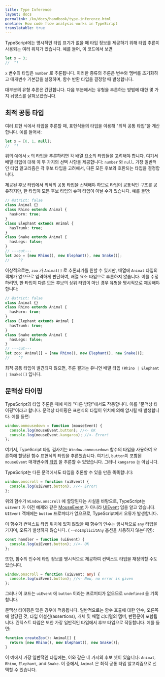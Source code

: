```yaml
---
title: Type Inference
layout: docs
permalink: /ko/docs/handbook/type-inference.html
oneline: How code flow analysis works in TypeScript
translatable: true
---
```


TypeScript에는 명시적인 타입 표기가 없을 때 타입 정보를 제공하기 위해 타입 추론이 사용되는 여러 위치가 있습니다. 예를 들어, 이 코드에서 보면

```ts twoslash
let x = 3;
//  ^?
```

 `x` 변수의 타입은 `number` 로 추론됩니다.
이러한 종류의 추론은 변수와 멤버를 초기화하고 매개변수 기본값을 설정하며, 함수 반환 타입을 결정할 때 발생합니다.

대부분의 유형 추론은 간단합니다.
다음 부분에서는 유형을 추론하는 방법에 대한 몇 가지 뉘앙스를 살펴보겠습니다.

## 최적 공통 타입

여러 표현 식에서 타입을 추론할 때, 표현식들의 타입을 이용해 "최적 공통 타입"을 계산합니다. 예를 들어서:

```ts twoslash
let x = [0, 1, null];
//  ^?
```

위의 예에서 `x` 의 타입을 추론하려면 각 배열 요소의 타입들을 고려해야 합니다. 
여기서 배열 타입에 대해 이 두 가지의 선택 사항을 제공합니다:  `number` 와 `null`. 
가장 일반적인 타입 알고리즘은 각 후보 타입을 고려해서, 다른 모든 후보와 호환되는 타입을 결정합니다.

제공된 후보 타입에서 최적의 공통 타입을 선택해야 하므로 타입이 공통적인 구조를 공유하지만, 한 타입이 모든 후보 타입의 슈퍼 타입이 아닐 수가 있습니다. 예를 들면:

```ts twoslash
// @strict: false
class Animal {}
class Rhino extends Animal {
  hasHorn: true;
}
class Elephant extends Animal {
  hasTrunk: true;
}
class Snake extends Animal {
  hasLegs: false;
}
// ---cut---
let zoo = [new Rhino(), new Elephant(), new Snake()];
//    ^?
```

이상적으로는, `zoo` 가 `Animal[]` 로 추론되기를 원할 수 있지만, 배열에 `Animal` 타입의 객체가 없으므로 엄격하게 판단하여, 배열 요소 타입으로 추론하지 않습니다.
이를 수정하려면, 한 타입이 다른 모든 후보의 상위 타입이 아닌 경우 유형을 명시적으로 제공해야합니다:

```ts twoslash
// @strict: false
class Animal {}
class Rhino extends Animal {
  hasHorn: true;
}
class Elephant extends Animal {
  hasTrunk: true;
}
class Snake extends Animal {
  hasLegs: false;
}
// ---cut---
let zoo: Animal[] = [new Rhino(), new Elephant(), new Snake()];
//    ^?
```

최적 공통 타입이 발견되지 않으면, 추론 결과는 유니언 배열 타입 `(Rhino | Elephant | Snake)[]` 입니다.

## 문맥상 타이핑

TypeScript의 타입 추론은 때에 따라 "다른 방향"에서도 작동합니다.
이를 "문맥상 타이핑"이라고 합니다. 문맥상 타이핑은 표현식의 타입이 위치에 의해 암시될 때 발생합니다. 예를 들면:

```ts
window.onmousedown = function (mouseEvent) {
  console.log(mouseEvent.button); //<- OK
  console.log(mouseEvent.kangaroo); //<- Error!
};
```

여기서, TypeScript 타입 검사기는 `Window.onmousedown` 함수의 타입을 사용하여 오른쪽에 할당된 함수 표현식의 타입을 추론했습니다.
여기선, `button`이 포함된 `mouseEvent` 매개변수의 [타입](https://developer.mozilla.org/docs/Web/API/MouseEvent) 을 추론할 수 있었습니다. 그러나 `kangaroo` 는 아닙니다.

TypeScript는 다른 문맥에서도 타입을 추론할 수 있을 만큼 똑똑합니다:

```ts
window.onscroll = function (uiEvent) {
  console.log(uiEvent.button); //<- Error!
};
```

위의 함수가 `Window.onscroll` 에 할당된다는 사실을 바탕으로, TypeScript는 `uiEvent` 가 이전 예제와 같은 [MouseEvent](https://developer.mozilla.org/docs/Web/API/MouseEvent) 가 아니라 [UIEvent](https://developer.mozilla.org/docs/Web/API/UIEvent) 임을 알고 있습니다. `UIEvent` 객체에는 `button` 프로퍼티가 없으므로, TypeScript에서 오류가 발생합니다.

이 함수가 컨텍스트 타입 위치에 있지 않았을 때 함수의 인수는 암시적으로 `any` 타입을 가지며, 오류가 발생하지 않습니다. ( `--noImplicitAny` 옵션을 사용하지 않는다면):

```ts
const handler = function (uiEvent) {
  console.log(uiEvent.button); //<- OK
};
```

또한, 함수의 인수에 타입 정보를 명시적으로 제공하여 컨텍스트 타입을 재정의할 수도 있습니다.

```ts
window.onscroll = function (uiEvent: any) {
  console.log(uiEvent.button); //<- Now, no error is given
};
```

그러나 이 코드는 `uiEvent` 에 `button` 이라는 프로퍼티가 없으므로 `undefined` 을 기록합니다.

문맥상 타이핑은 많은 경우에 적용됩니다.
일반적으로는 함수 호출에 대한 인수, 오른쪽에 할당된 것, 타입 어셜션(assertions), 개체 및 배열 리터럴의 멤버, 반환문이 포함됩니다.
컨텍스트 타입은 또한 가장 일반적인 타입에서 후보 타입으로 작동합니다. 예를 들면:

```ts
function createZoo(): Animal[] {
  return [new Rhino(), new Elephant(), new Snake()];
}
```

이 예에서 가장 일반적인 타입에는, 이와 같은 네 가지의 후보 셋이 있습니다: `Animal`, `Rhino`, `Elephant`, and `Snake`.
이 중에서, `Animal` 은 최적 공통 타입 알고리즘으로 선택할 수 있습니다.